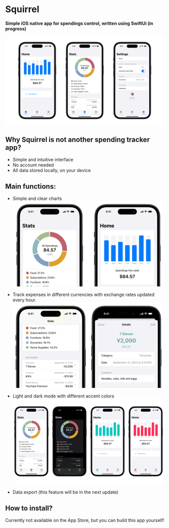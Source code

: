 # Squirrel

**Simple iOS native app for spendings control, written using SwiftUi (in progress)**

![Images](README/Screenshots/Header.png)

## Why Squirrel is not another spending tracker app?
- Simple and intuitive interface
- No account needed
- All data stored locally, on your device

## Main functions:
- Simple and clear charts
![Charts](README/Screenshots/Charts.png)

- Track expenses in different currencies with exchange rates updated every hour.
![Spendings](README/Screenshots/Currencies.png)

- Light and dark mode with different accent colors
![Themes](README/Screenshots/Themes.png)

- Data export (this feature will be in the next update)

## How to install?
Currently not available on the App Store, but you can build this app yourself!
